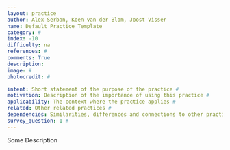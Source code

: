 ```yaml
---
layout: practice
author: Alex Serban, Koen van der Blom, Joost Visser
name: Default Practice Template
category: #
index: -10
difficulty: na
references: #
comments: True
description:
image: #
photocredit: #

intent: Short statement of the purpose of the practice #
motivation: Description of the importance of using this practice #
applicability: The context where the practice applies #
related: Other related practices #
dependencies: Similarities, differences and connections to other practices #
survey_question: 1 #
---
```


Some Description
